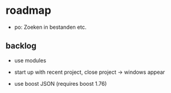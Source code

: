 # roadmap
- po: Zoeken in bestanden etc.

## backlog
- use modules

- start up with recent project, close project
  -> windows appear
- use boost JSON (requires boost 1.76)
